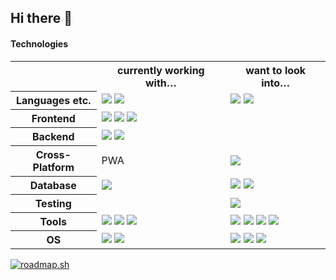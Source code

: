 ## Hi there 👋

#### Technologies

<table>
  <tr>
    <th></th>
    <th>currently working with…</th>
    <th>want to look into…</th>
  </tr>
  <tr>
    <th>Languages etc.</th>
    <td>
      <img src="https://skillicons.dev/icons?i=js"/>
      <img src="https://skillicons.dev/icons?i=ts"/>
    </td>
    <td>
      <img src="https://skillicons.dev/icons?i=dart"/>
      <img src="https://skillicons.dev/icons?i=bash"/>
    </td>
  </tr>
  <tr>
    <th>Frontend</th>
    <td>
      <img src="https://skillicons.dev/icons?i=html"/>
      <img src="https://skillicons.dev/icons?i=css"/>
      <img src="https://skillicons.dev/icons?i=react"/>
    </td>
    <td></td>
  </tr>
  <tr>
    <th>Backend</th>
    <td>
      <img src="https://skillicons.dev/icons?i=nodejs"/>
      <img src="https://skillicons.dev/icons?i=express"/>
    </td>
    <td></td>
  </tr>
  <tr>
    <th>Cross-Platform</th>
    <td>
      <span>PWA</span>
    </td>
    <td>
      <img src="https://skillicons.dev/icons?i=flutter"/>
    </td>
  </tr>
  <tr>
    <th>Database</th>
    <td>
      <img src="https://skillicons.dev/icons?i=sqlite"/>
    </td>
    <td>
      <img src="https://skillicons.dev/icons?i=mysql"/> 
      <img src="https://skillicons.dev/icons?i=postgres"/>
    </td>
  </tr>
  <tr>
    <th>Testing</th>
    <td></td>
    <td>
      <img src="https://skillicons.dev/icons?i=vitest"/>
    </td>
  </tr>
  <tr>
    <th>Tools</th>
    <td>
      <img src="https://skillicons.dev/icons?i=vscode"/>
      <img src="https://skillicons.dev/icons?i=git"/>
      <img src="https://skillicons.dev/icons?i=github"/>
    </td>
    <td>
      <img src="https://skillicons.dev/icons?i=vite"/>
      <img src="https://skillicons.dev/icons?i=nginx"/>
      <img src="https://skillicons.dev/icons?i=cloudflare"/>
      <img src="https://skillicons.dev/icons?i=docker"/>
    </td>
  </tr>
  <tr>
    <th>OS</th>
    <td>
      <img src="https://skillicons.dev/icons?i=apple"/>
      <img src="https://skillicons.dev/icons?i=raspberrypi"/>
    </td>
    <td>
      <img src="https://skillicons.dev/icons?i=linux"/>
      <img src="https://skillicons.dev/icons?i=ubuntu"/>
      <img src="https://skillicons.dev/icons?i=mint"/>
    </td>
  </tr>
</table>
<a href="https://roadmap.sh"><img src="https://roadmap.sh/card/tall/677040e770129741a8cd2312?variant=dark&roadmaps=full-stack" alt="roadmap.sh"/></a>
